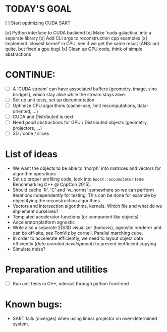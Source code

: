 # TODAY'S GOAL
[ ] Start optimizing CUDA SART

[x] Python interface to CUDA backend
[x] Make 'cuda galactica' into a separate library
[x] Add CLI args to reconstruction cpp examples
[x] Implement 'closest kernel' in CPU, see if we get the same result (ANS: not quite, but fixed a gpu bug)
[x] Clean up GPU code, think of simple abstractions

# CONTINUE:
* [ ] A 'CUDA stream' can have associated buffers (geometry, image, sino bridges), which stay alive while the stream stays alive.
* [ ] Set up unit tests, set up documentation
* [ ] Optimize CPU algorithms (cache-use, limit recomputations, data-oriented, ...)
* [ ] CUDA and Distributed is next
* [ ] Need *good* abstractions for GPU / Distributed objects (geometry, projectors, ...)
* [ ] 3D / cone / slices

# List of ideas
* We want the objects to be able to 'morph' into matrices and vectors for algorithm operations
* Set up proper profiling code, look into `boost::accumulator` (see Benchmarking C++ @ CppCon 2015).
* Should cache 'R', 'C' and 'w_norms' somewhere so we can perform iterations independently for testing. This can be done for example by objectifying the reconstruction algorithms.
* Vectors and intersection algorithms, kernels. Which file and what do we implement ourselves?
* Templated accelerator functions (or component like objects)
* Accelerator/platform agnostic
* Write also a separate 2D/3D visualizer (tomovis), agnostic renderer and can be off-site, see TomViz by cornell. Parallel marching cube.
* In order to accelerate efficiently, we need to layout object data efficiently (*data oriented development*) to prevent inefficient copying
* Simulate noise?

# Preparation and utilities
* [ ] Run unit tests in C++, interact through python front-end

# Known bugs:
- SART fails (diverges) when using linear projector on over-determined system.
